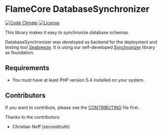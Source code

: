 FlameCore DatabaseSynchronizer
==============================

[![Code Climate](http://img.shields.io/codeclimate/github/FlameCore/DatabaseSynchronizer.svg)](https://codeclimate.com/github/FlameCore/DatabaseSynchronizer)
[![License](http://img.shields.io/packagist/l/flamecore/synchronizer-database.svg)](https://packagist.org/packages/flamecore/synchronizer-database)

This library makes it easy to synchronize database schemas.

DatabaseSynchronizer was developed as backend for the deployment and testing tool [Seabreeze](https://github.com/FlameCore/Seabreeze).
It is using our self-developed [Synchronizer](https://github.com/FlameCore/Synchronizer) library as foundation.


Requirements
------------

* You must have at least PHP version 5.4 installed on your system.


Contributors
------------

If you want to contribute, please see the [CONTRIBUTING](CONTRIBUTING.md) file first.

Thanks to the contributors:

* Christian Neff (secondtruth)
